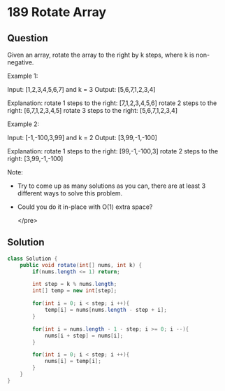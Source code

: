 # 189 Rotate Array

## Question

 Given an array, rotate the array to the right by k steps, where k is non-negative.

Example 1:

Input: \[1,2,3,4,5,6,7\] and k = 3 Output: \[5,6,7,1,2,3,4\]

Explanation: rotate 1 steps to the right: \[7,1,2,3,4,5,6\] rotate 2 steps to the right: \[6,7,1,2,3,4,5\] rotate 3 steps to the right: \[5,6,7,1,2,3,4\]

Example 2:

Input: \[-1,-100,3,99\] and k = 2 Output: \[3,99,-1,-100\]

Explanation: rotate 1 steps to the right: \[99,-1,-100,3\] rotate 2 steps to the right: \[3,99,-1,-100\]

Note:

* Try to come up as many solutions as you can, there are at least 3 different ways to solve this problem.
* Could you do it in-place with O\(1\) extra space?

  &lt;/pre&gt;

## Solution

```java
class Solution {
    public void rotate(int[] nums, int k) {
        if(nums.length <= 1) return;

        int step = k % nums.length;
        int[] temp = new int[step];

        for(int i = 0; i < step; i ++){
            temp[i] = nums[nums.length - step + i];
        }

        for(int i = nums.length - 1 - step; i >= 0; i --){
            nums[i + step] = nums[i];
        }

        for(int i = 0; i < step; i ++){
            nums[i] = temp[i];
        }
    }
}
```

